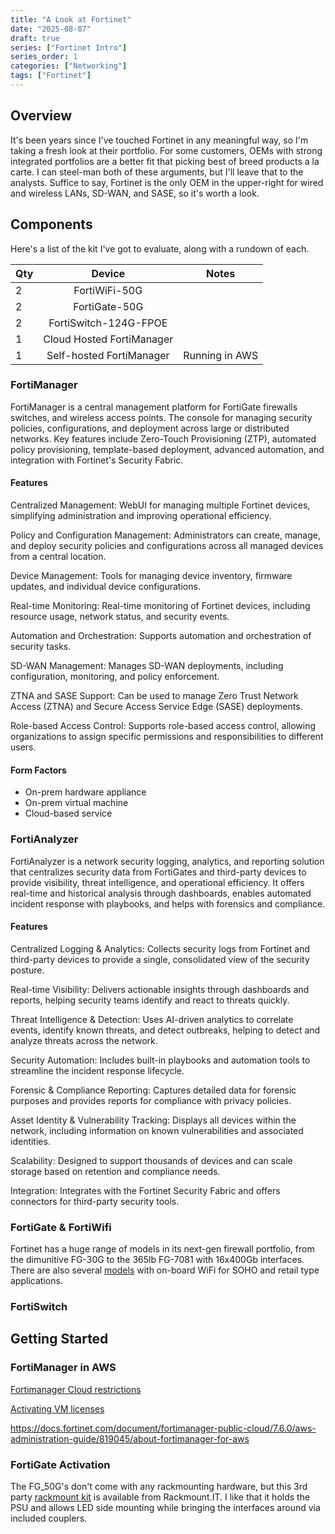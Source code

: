 ```yaml
---
title: "A Look at Fortinet"
date: "2025-08-07"
draft: true
series: ["Fortinet Intro"]
series_order: 1
categories: ["Networking"]
tags: ["Fortinet"]
---
```


## Overview

It's been years since I've touched Fortinet in any meaningful way, so I'm taking a fresh look at their portfolio. For some customers, OEMs with strong integrated portfolios are a better fit that picking best of breed products a la carte. I can steel-man both of these arguments, but I'll leave that to the analysts. Suffice to say, Fortinet is the only OEM in the upper-right for wired and wireless LANs, SD-WAN, and SASE, so it's worth a look.

## Components

Here's a list of the kit I've got to evaluate, along with a rundown of each.

| Qty | Device | Notes
| :------- | :------: | :------:
| 2 | FortiWiFi-50G | 
| 2 | FortiGate-50G | 
| 2 | FortiSwitch-124G-FPOE | 
| 1 | Cloud Hosted FortiManager | 
| 1 | Self-hosted FortiManager | Running in AWS

### FortiManager

FortiManager is a central management platform for FortiGate firewalls switches, and wireless access points. The console for managing security policies, configurations, and deployment across large or distributed networks. Key features include Zero-Touch Provisioning (ZTP), automated policy provisioning, template-based deployment, advanced automation, and integration with Fortinet's Security Fabric.

#### Features

Centralized Management: WebUI for managing multiple Fortinet devices, simplifying administration and improving operational efficiency.

Policy and Configuration Management: Administrators can create, manage, and deploy security policies and configurations across all managed devices from a central location.

Device Management: Tools for managing device inventory, firmware updates, and individual device configurations.

Real-time Monitoring: Real-time monitoring of Fortinet devices, including resource usage, network status, and security events.

Automation and Orchestration: Supports automation and orchestration of security tasks.

SD-WAN Management: Manages SD-WAN deployments, including configuration, monitoring, and policy enforcement.

ZTNA and SASE Support: Can be used to manage Zero Trust Network Access (ZTNA) and Secure Access Service Edge (SASE) deployments.

Role-based Access Control: Supports role-based access control, allowing organizations to assign specific permissions and responsibilities to different users.

#### Form Factors

* On-prem hardware appliance
* On-prem virtual machine
* Cloud-based service

### FortiAnalyzer

FortiAnalyzer is a network security logging, analytics, and reporting solution that centralizes security data from FortiGates and third-party devices to provide visibility, threat intelligence, and operational efficiency. It offers real-time and historical analysis through dashboards, enables automated incident response with playbooks, and helps with forensics and compliance.

#### Features

Centralized Logging & Analytics: Collects security logs from Fortinet and third-party devices to provide a single, consolidated view of the security posture.

Real-time Visibility: Delivers actionable insights through dashboards and reports, helping security teams identify and react to threats quickly.

Threat Intelligence & Detection: Uses AI-driven analytics to correlate events, identify known threats, and detect outbreaks, helping to detect and analyze threats across the network.

Security Automation: Includes built-in playbooks and automation tools to streamline the incident response lifecycle.

Forensic & Compliance Reporting: Captures detailed data for forensic purposes and provides reports for compliance with privacy policies.

Asset Identity & Vulnerability Tracking: Displays all devices within the network, including information on known vulnerabilities and associated identities.

Scalability: Designed to support thousands of devices and can scale storage based on retention and compliance needs.

Integration: Integrates with the Fortinet Security Fabric and offers connectors for third-party security tools.

### FortiGate & FortiWifi

Fortinet has a huge range of models in its next-gen firewall portfolio, from the dimunitive FG-30G to the 365lb FG-7081 with 16x400Gb interfaces. There are also several [models](https://www.fortinet.com/products/next-generation-firewall#:~:text=Use%20Cases-,Models%20and%20Specs,-Resources) with on-board WiFi for SOHO and retail type applications.

### FortiSwitch

## Getting Started

### FortiManager in AWS

[Fortimanager Cloud restrictions](https://docs.fortinet.com/document/fortimanager-cloud/7.6.3/release-notes/865961/limitations-of-fortimanager-cloud)

[Activating VM licenses](https://docs.fortinet.com/document/fortimanager/7.6.3/administration-guide/911740/activating-vm-licenses)

https://docs.fortinet.com/document/fortimanager-public-cloud/7.6.0/aws-administration-guide/819045/about-fortimanager-for-aws

### FortiGate Activation

The FG_50G's don't come with any rackmounting hardware, but this 3rd party [rackmount kit](https://rackmount.it/products/rm-fr-t21?_pos=1&_fid=c8faf3f96&_ss=c) is available from Rackmount.IT. I like that it holds the PSU and allows LED side mounting while bringing the interfaces around via included couplers.